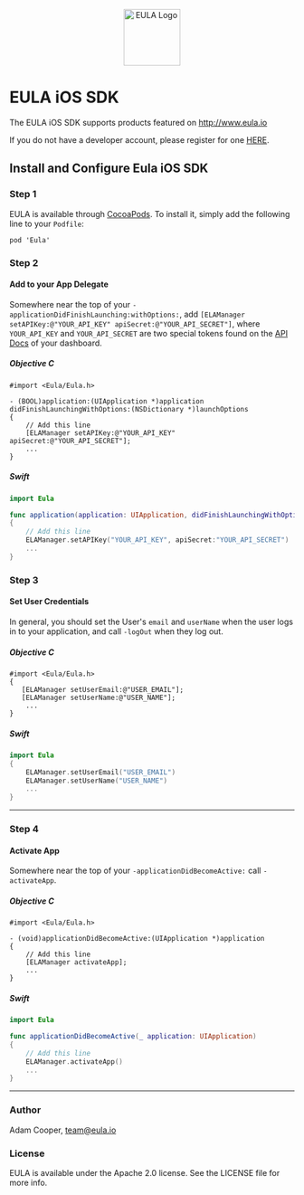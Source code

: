 <p align="center"><img src="https://s3-us-west-1.amazonaws.com/eula-assets/eula-logo.png" width="100" alt="EULA Logo"/></p>

# EULA iOS SDK

The EULA iOS SDK supports products featured on http://www.eula.io

If you do not have a developer account, please register for one [HERE](http://www.eula.io/register).

## Install and Configure Eula iOS SDK

### Step 1

EULA is available through [CocoaPods](http://cocoapods.org/). To install it, simply add the following line to your `Podfile`:

```
pod 'Eula'
```

### Step 2
#### Add to your App Delegate
Somewhere near the top of your `-applicationDidFinishLaunching:withOptions:`, add `[ELAManager setAPIKey:@"YOUR_API_KEY" apiSecret:@"YOUR_API_SECRET"]`, where `YOUR_API_KEY` and `YOUR_API_SECRET` are two special tokens found on the [API Docs](http://eula.io/api-documents) of your dashboard.

##### _Objective C_

```objc
#import <Eula/Eula.h>

- (BOOL)application:(UIApplication *)application didFinishLaunchingWithOptions:(NSDictionary *)launchOptions
{
    // Add this line
    [ELAManager setAPIKey:@"YOUR_API_KEY" apiSecret:@"YOUR_API_SECRET"];
    ...
}
```

##### _Swift_

```swift
import Eula

func application(application: UIApplication, didFinishLaunchingWithOptions launchOptions: [NSObject: AnyObject]?) -> Bool 
{
    // Add this line
    ELAManager.setAPIKey("YOUR_API_KEY", apiSecret:"YOUR_API_SECRET")
    ...
}
```

### Step 3
#### Set User Credentials
In general, you should set the User's `email` and `userName`  when the user logs in to your application, and call `-logOut` when they log out.
##### _Objective C_

```objc
#import <Eula/Eula.h>
{
   [ELAManager setUserEmail:@"USER_EMAIL"];
   [ELAManager setUserName:@"USER_NAME"];
    ...
}
```

##### _Swift_

```swift
import Eula
{
    ELAManager.setUserEmail("USER_EMAIL")
    ELAManager.setUserName("USER_NAME")
    ...
}
```
---

### Step 4
#### Activate App
Somewhere near the top of your `-applicationDidBecomeActive:` call `-activateApp`.
##### _Objective C_

```objc
#import <Eula/Eula.h>

- (void)applicationDidBecomeActive:(UIApplication *)application 
{
    // Add this line
    [ELAManager activateApp];
    ...
}
```

##### _Swift_

```swift
import Eula

func applicationDidBecomeActive(_ application: UIApplication) 
{
    // Add this line
    ELAManager.activateApp()
    ...
}
```
---
### Author

Adam Cooper, team@eula.io

### License

EULA is available under the Apache 2.0 license. See the LICENSE file for more info.
